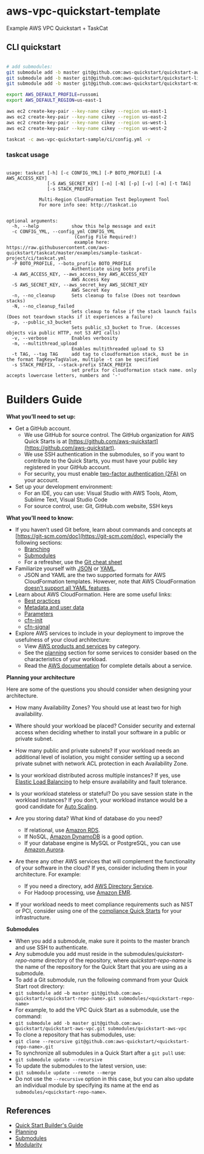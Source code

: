 # aws-vpc-quickstart-template
Example AWS VPC Quickstart + TaskCat

## CLI quickstart
```bash

# add submodules:
git submodule add -b master git@github.com:aws-quickstart/quickstart-aws-vpc.git submodules/quickstart-aws-vpc
git submodule add -b master git@github.com:aws-quickstart/quickstart-linux-bastion.git submodules/quickstart-linux-bastion
git submodule add -b master git@github.com:aws-quickstart/quickstart-microsoft-rdgateway.git submodules/quickstart-microsoft-rdgateway

export AWS_DEFAULT_PROFILE=russomi
export AWS_DEFAULT_REGION=us-east-1

aws ec2 create-key-pair --key-name cikey --region us-east-1
aws ec2 create-key-pair --key-name cikey --region us-east-2
aws ec2 create-key-pair --key-name cikey --region us-west-1
aws ec2 create-key-pair --key-name cikey --region us-west-2

taskcat -c aws-vpc-quickstart-sample/ci/config.yml -v
```

### taskcat usage

```

usage: taskcat [-h] [-c CONFIG_YML] [-P BOTO_PROFILE] [-A AWS_ACCESS_KEY]
               [-S AWS_SECRET_KEY] [-n] [-N] [-p] [-v] [-m] [-t TAG]
               [-s STACK_PREFIX]

            Multi-Region CloudFormation Test Deployment Tool
            For more info see: http://taskcat.io


optional arguments:
  -h, --help            show this help message and exit
  -c CONFIG_YML, --config_yml CONFIG_YML
                         (Config File Required!)
                         example here: https://raw.githubusercontent.com/aws-quickstart/taskcat/master/examples/sample-taskcat-project/ci/taskcat.yml
  -P BOTO_PROFILE, --boto_profile BOTO_PROFILE
                        Authenticate using boto profile
  -A AWS_ACCESS_KEY, --aws_access_key AWS_ACCESS_KEY
                        AWS Access Key
  -S AWS_SECRET_KEY, --aws_secret_key AWS_SECRET_KEY
                        AWS Secret Key
  -n, --no_cleanup      Sets cleanup to false (Does not teardown stacks)
  -N, --no_cleanup_failed
                        Sets cleaup to false if the stack launch fails (Does not teardown stacks if it experiences a failure)
  -p, --public_s3_bucket
                        Sets public_s3_bucket to True. (Accesses objects via public HTTP, not S3 API calls)
  -v, --verbose         Enables verbosity
  -m, --multithread_upload
                        Enables multithreaded upload to S3
  -t TAG, --tag TAG     add tag to cloudformation stack, must be in the format TagKey=TagValue, multiple -t can be specified
  -s STACK_PREFIX, --stack-prefix STACK_PREFIX
                        set prefix for cloudformation stack name. only accepts lowercase letters, numbers and '-'
```

# Builders Guide

**What you’ll need to set up:**

*   Get a GitHub account.
    *   We use GitHub for source control. The GitHub organization for AWS Quick Starts is at [https://github.com/aws-quickstart](https://github.com/aws-quickstart).
    *   We use SSH authentication in the submodules, so if you want to contribute to the Quick Starts, you must have your public key registered in your GitHub account.
    *   For security, you must enable [two-factor authentication (2FA)](https://help.github.com/articles/securing-your-account-with-two-factor-authentication-2fa/) on your account.
*   Set up your development environment:
    *   For an IDE, you can use: Visual Studio with AWS Tools, Atom, Sublime Text, Visual Studio Code
    *   For source control, use: Git, GitHub.com website, SSH keys

**What you’ll need to know:**

*   If you haven’t used Git before, learn about commands and concepts at [https://git-scm.com/doc](https://git-scm.com/doc), especially the following sections:
    *   [Branching](https://git-scm.com/book/en/v2/Git-Branching-Branches-in-a-Nutshell)
    *   [Submodules](https://git-scm.com/book/en/v2/Git-Tools-Submodules)
    *   For a refresher, use the [Git cheat sheet](https://services.github.com/on-demand/downloads/github-git-cheat-sheet/)
*   Familiarize yourself with [JSON](http://www.json.org/) or [YAML](http://www.yaml.org/).
    *   JSON and YAML are the two supported formats for AWS CloudFormation templates. However, note that AWS CloudFormation [doesn’t support all YAML features](https://docs.aws.amazon.com/AWSCloudFormation/latest/UserGuide/template-formats.html).
*   Learn about AWS CloudFormation. Here are some useful links:
    *   [Best practices](https://docs.aws.amazon.com/AWSCloudFormation/latest/UserGuide/best-practices.html)
    *   [Metadata and user data](https://docs.aws.amazon.com/AWSEC2/latest/UserGuide/ec2-instance-metadata.html)
    *   [Parameters](https://docs.aws.amazon.com/AWSCloudFormation/latest/UserGuide/parameters-section-structure.html)
    *   [cfn-init](https://docs.aws.amazon.com/AWSCloudFormation/latest/UserGuide/cfn-init.html)
    *   [cfn-signal](https://docs.aws.amazon.com/AWSCloudFormation/latest/UserGuide/cfn-signal.html)
*   Explore AWS services to include in your deployment to improve the usefulness of your cloud architecture:
    *   View [AWS products and services](https://aws.amazon.com/products/) by category.
    *   See the [planning](planning.html) section for some services to consider based on the characteristics of your workload.
    *   Read the [AWS documentation](https://aws.amazon.com/documentation/) for complete details about a service.

**Planning your architecture**

Here are some of the questions you should consider when designing your architecture.

* How many Availability Zones? You should use at least two for high availability.

* Where should your workload be placed? Consider security and external access when deciding whether to install your software in a public or private subnet.

* How many public and private subnets? If your workload needs an additional level of isolation, you might consider setting up a second private subnet with network ACL protection in each Availability Zone.

* Is your workload distributed across multiple instances? If yes, use [Elastic Load Balancing](https://aws.amazon.com/elasticloadbalancing/) to help ensure availability and fault tolerance.

* Is your workload stateless or stateful? Do you save session state in the workload instances? If you don't, your workload instance would be a good candidate for [Auto Scaling](https://aws.amazon.com/autoscaling/).

* Are you storing data? What kind of database do you need?

  *   If relational, use [Amazon RDS](https://aws.amazon.com/rds/).
  *   If NoSQL, [Amazon DynamoDB](https://aws.amazon.com/dynamodb/) is a good option.
  *   If your database engine is MySQL or PostgreSQL, you can use [Amazon Aurora](https://aws.amazon.com/aurora/).

* Are there any other AWS services that will complement the functionality of your software in the cloud? If yes, consider including them in your architecture. For example:

  *   If you need a directory, add [AWS Directory Service](https://aws.amazon.com/directoryservice/).
  *   For Hadoop processing, use [Amazon EMR](https://aws.amazon.com/emr/).

* If your workload needs to meet compliance requirements such as NIST or PCI, consider using one of the [compliance Quick Starts](https://aws.amazon.com/quickstart/#security) for your infrastructure.

**Submodules**

*   When you add a submodule, make sure it points to the master branch and use SSH to authenticate.
*   Any submodule you add must reside in the submodules/_quickstart-repo-name_ directory of the repository, where _quickstart-repo-name_ is the name of the repository for the Quick Start that you are using as a submodule.
*   To add a Git submodule, run the following command from your Quick Start root directory:
*   `git submodule add –b master git@github.com:aws-quickstart/<quickstart-repo-name>.git submodules/<quickstart-repo-name>`
*   For example, to add the VPC Quick Start as a submodule, use the command:
*   `git submodule add -b master git@github.com:aws-quickstart/quickstart-aws-vpc.git submodules/quickstart-aws-vpc`
*   To clone a repository that has submodules, use:
*   `git clone --recursive git@github.com:aws-quickstart/<quickstart-repo-name>.git`
*   To synchronize all submodules in a Quick Start after a `git pull` use:
*   `git submodule update --recursive`
*   To update the submodules to the latest version, use:
*   `git submodule update --remote --merge`
*   Do not use the `--recursive` option in this case, but you can also update an individual module by specifying its name at the end as `submodules/<quickstart-repo-name>`.


## References
* [Quick Start Builder's Guide](https://aws-quickstart.github.io/building.html)
* [Planning](https://aws-quickstart.github.io/planning.html)
* [Submodules](https://aws-quickstart.github.io/design.html#submodules)
* [Modularity](https://aws-quickstart.github.io/design.html#modularity)



